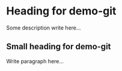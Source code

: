 # Heading for demo-git
Some description write here...
## Small heading for demo-git
Write paragraph here...

